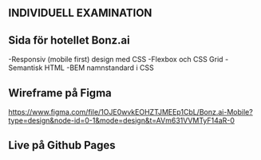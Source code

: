 ## INDIVIDUELL EXAMINATION

## Sida för hotellet Bonz.ai

-Responsiv (mobile first) design med CSS -Flexbox och CSS Grid
-Semantisk HTML
-BEM namnstandard i CSS

## Wireframe på Figma

https://www.figma.com/file/1OJE0wvkEOHZTJMEEp1CbL/Bonz.ai-Mobile?type=design&node-id=0-1&mode=design&t=AVm631VVMTyF14aR-0

## Live på Github Pages
